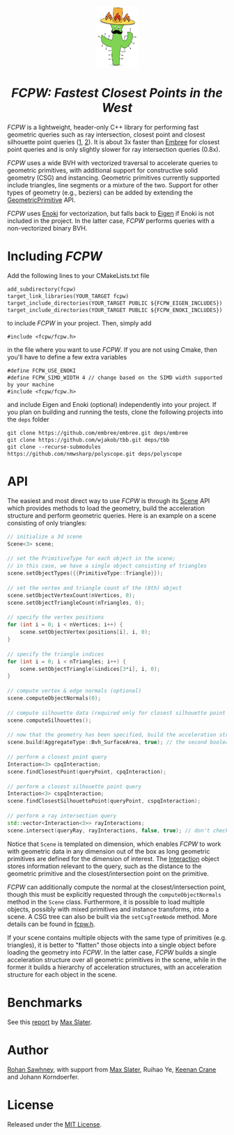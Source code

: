 <p align="center">
<img src="logo.png" height="140" width="100">
</p>
<h1 align="center"><em>FCPW: Fastest Closest Points in the West</em></h1>

*FCPW* is a lightweight, header-only C++ library for performing fast geometric queries such as ray intersection, closest point and closest silhouette point queries ([1](http://www.rohansawhney.io/WalkOnStars.pdf), [2](https://dl.acm.org/doi/abs/10.1145/364338.364380)). It is about 3x faster than <a href="https://www.embree.org">Embree</a> for closest point queries and is only slightly slower for ray intersection queries (0.8x).

*FCPW* uses a wide BVH with vectorized traversal to accelerate queries to geometric primitives, with additional support for constructive solid geometry (CSG) and instancing. Geometric primitives currently supported include triangles, line segments or a mixture of the two. Support for other types of geometry (e.g., beziers) can be added by extending the [GeometricPrimitive](https://github.com/rohan-sawhney/fcpw/blob/master/include/fcpw/core/primitive.h) API.

*FCPW* uses <a href="https://github.com/mitsuba-renderer/enoki">Enoki</a> for vectorization, but falls back to <a href="http://eigen.tuxfamily.org/index.php?title=Main_Page">Eigen</a> if Enoki is not included in the project. In the latter case, *FCPW* performs queries with a non-vectorized binary BVH.

# Including *FCPW*

Add the following lines to your CMakeLists.txt file

```
add_subdirectory(fcpw)
target_link_libraries(YOUR_TARGET fcpw)
target_include_directories(YOUR_TARGET PUBLIC ${FCPW_EIGEN_INCLUDES})
target_include_directories(YOUR_TARGET PUBLIC ${FCPW_ENOKI_INCLUDES})
```

to include *FCPW* in your project. Then, simply add

```
#include <fcpw/fcpw.h>
```

in the file where you want to use *FCPW*. If you are not using Cmake, then you'll have to define a few extra variables

```
#define FCPW_USE_ENOKI
#define FCPW_SIMD_WIDTH 4 // change based on the SIMD width supported by your machine
#include <fcpw/fcpw.h>
```

and include Eigen and Enoki (optional) independently into your project. If you plan on building and running the tests, clone the following projects into the `deps` folder

```
git clone https://github.com/embree/embree.git deps/embree
git clone https://github.com/wjakob/tbb.git deps/tbb
git clone --recurse-submodules https://github.com/nmwsharp/polyscope.git deps/polyscope
```

# API

The easiest and most direct way to use *FCPW* is through its <a href="https://github.com/rohan-sawhney/fcpw/blob/master/include/fcpw/fcpw.h">Scene</a> API which provides methods to load the geometry, build the acceleration structure and perform geometric queries. Here is an example on a scene consisting of only triangles:

```c++
// initialize a 3d scene
Scene<3> scene;

// set the PrimitiveType for each object in the scene;
// in this case, we have a single object consisting of triangles
scene.setObjectTypes({{PrimitiveType::Triangle}});

// set the vertex and triangle count of the (0th) object
scene.setObjectVertexCount(nVertices, 0);
scene.setObjectTriangleCount(nTriangles, 0);

// specify the vertex positions
for (int i = 0; i < nVertices; i++) {
	scene.setObjectVertex(positions[i], i, 0);
}

// specify the triangle indices
for (int i = 0; i < nTriangles; i++) {
	scene.setObjectTriangle(&indices[3*i], i, 0);
}

// compute vertex & edge normals (optional)
scene.computeObjectNormals(0);

// compute silhouette data (required only for closest silhouette point queries)
scene.computeSilhouettes();

// now that the geometry has been specified, build the acceleration structure
scene.build(AggregateType::Bvh_SurfaceArea, true); // the second boolean argument enables vectorization

// perform a closest point query
Interaction<3> cpqInteraction;
scene.findClosestPoint(queryPoint, cpqInteraction);

// perform a closest silhouette point query
Interaction<3> cspqInteraction;
scene.findClosestSilhouettePoint(queryPoint, cspqInteraction);

// perform a ray intersection query
std::vector<Interaction<3>> rayInteractions;
scene.intersect(queryRay, rayInteractions, false, true); // don't check for occlusion, and record all hits
```

Notice that `Scene` is templated on dimension, which enables *FCPW* to work with geometric data in any dimension out of the box as long geometric primitives are defined for the dimension of interest. The <a href="https://github.com/rohan-sawhney/fcpw/blob/master/include/fcpw/core/interaction.h">Interaction</a> object stores information relevant to the query, such as the distance to the geometric primitive and the closest/intersection point on the primitive.

*FCPW* can additionally compute the normal at the closest/intersection point, though this must be explicitly requested through the `computeObjectNormals` method in the `Scene` class. Furthermore, it is possible to load multiple objects, possibly with mixed primitives and instance transforms, into a scene. A CSG tree can also be built via the `setCsgTreeNode` method. More details can be found in <a href="https://github.com/rohan-sawhney/fcpw/blob/master/include/fcpw/fcpw.h">fcpw.h</a>.

If your scene contains multiple objects with the same type of primitives (e.g. triangles), it is better to "flatten" those objects into a single object before loading the geometry into *FCPW*. In the latter case, *FCPW* builds a single acceleration structure over all geometric primitives in the scene, while in the former it builds a hierarchy of acceleration structures, with an acceleration structure for each object in the scene.

# Benchmarks

See this [report](https://thenumb.at/assets/projects/fcpw-report.pdf) by [Max Slater](https://thenumb.at).

# Author
[Rohan Sawhney](http://www.rohansawhney.io), with support from [Max Slater](https://thenumb.at), Ruihao Ye, [Keenan Crane](https://www.cs.cmu.edu/~kmcrane/) and Johann Korndoerfer.

# License

Released under the [MIT License](https://opensource.org/licenses/MIT).
